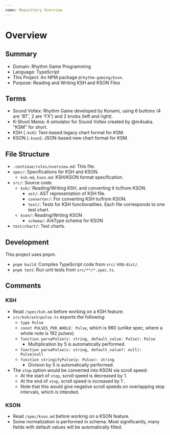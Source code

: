 ```yaml
---
name: Repository Overview
---
```


# Overview

## Summary

- Domain: Rhythm Game Programming
- Language: TypeScript
- This Project: An NPM package `@rhythm-gaming/kson`.
- Purpose: Reading and Writing KSH and KSON Files

## Terms

- Sound Voltex: Rhythm Game developed by Konami, using 6 buttons (4 are 'BT', 2 are 'FX') and 2 knobs (left and right).
- K-Shoot Mania: A simulator for Sound Voltex created by @m4saka. "KSM" for short.
- KSH (`.ksh`): Text-based legacy chart format for KSM.
- KSON (`.kson`): JSON-based new chart format for KSM.

## File Structure

- `.continue/rules/overview.md`: This file.
- `spec/`: Specifications for KSH and KSON.
  - `ksh.md`, `kson.md`: KSH/KSON format specification.
- `src/`: Source code.
  - `ksh/`: Reading/Writing KSH, and converting it to/from KSON.
    - `ast/`: AST representation of KSH file.
    - `converter/`: For converting KSH to/from KSON.
    - `test/`: Tests for KSH functionalities. Each file corresponds to one test chart.
  - `kson/`: Reading/Writing KSON
    - `schema/`: ArkType schema for KSON 
- `test/chart/`: Test charts.

## Development

This project uses pnpm.

- `pnpm build`: Compiles TypeScript code from `src/` into `dist/`.
- `pnpm test`: Run unit tests from `src/**/*.spec.ts`.

## Comments

### KSH

- Read `/spec/ksh.md` before working on a KSH feature.
- `src/ksh/ast/pulse.ts` exports the following:
  - `type Pulse`
  - `const PULSES_PER_WHOLE: Pulse`, which is 960 (unlike spec, where a whole note is 192 pulses).
  - `function parsePulse(s: string, default_value: Pulse): Pulse`
    - Multiplication by 5 is automatically performed.
  - `function parsePulse(s: string, default_value?: null): Pulse|null`
  - `function stringifyPulse(p: Pulse): string`
      - Division by 5 is automatically performed.
- The `stop` option would be converted into KSON via scroll speed:
  - At the start of `stop`, scroll speed is decreased by 1.
  - At the end of `stop`, scroll speed is increased by 1`.
  - Note that this would give negative scroll speeds on overlapping stop intervals, which is intended.

### KSON

- Read `/spec/kson.md` before working on a KSON feature.
- Some normalization is performed in schema. Most significantly, many fields with default values will be automatically filled.